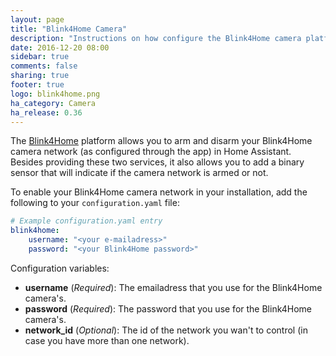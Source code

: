```yaml
---
layout: page
title: "Blink4Home Camera"
description: "Instructions on how configure the Blink4Home camera platform within Home Assistant."
date: 2016-12-20 08:00
sidebar: true
comments: false
sharing: true
footer: true
logo: blink4home.png
ha_category: Camera
ha_release: 0.36
---
```



The [Blink4Home](https://blinkforhome.com/) platform allows you to arm and disarm your Blink4Home camera network (as configured through the app) in  Home Assistant. Besides providing these two services, it also allows you to add a binary sensor that will indicate if the camera network is armed or not.

To enable your Blink4Home camera network in your installation, add the following to your `configuration.yaml` file:

```yaml
# Example configuration.yaml entry
blink4home:
    username: "<your e-mailadress>"
    password: "<your Blink4Home password>"
```

Configuration variables:

- **username** (*Required*): The emailadress that you use for the Blink4Home camera's.
- **password** (*Required*): The password that you use for the Blink4Home camera's.
- **network_id** (*Optional*): The id of the network you wan't to control (in case you have more than one network).

